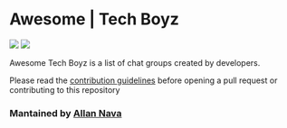 # Awesome  | Tech Boyz
<img src='https://img.shields.io/badge/list-42-blue'> <img src='https://img.shields.io/github/last-commit/Tech-BoyZ-IT/awesome-tech-boyz-it/main'>

Awesome Tech Boyz is a list of chat groups created by developers.


Please read the [contribution guidelines](https://github.com/ech-BoyZ-IT/awesome-tech-boyz-it/blob/main/CONTRIBUTING.md) before opening a pull request or contributing to this repository

### Mantained by [Allan Nava](https://github.com/Allan-Nava)
